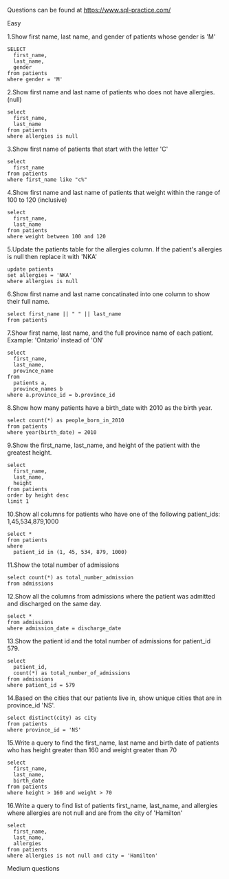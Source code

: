 Questions can be found at https://www.sql-practice.com/

Easy

1.Show first name, last name, and gender of patients whose gender is 'M'
```
SELECT
  first_name,
  last_name,
  gender
from patients
where gender = 'M'

```
2.Show first name and last name of patients who does not have allergies. (null)
```
select
  first_name,
  last_name
from patients
where allergies is null
```
3.Show first name of patients that start with the letter 'C'
```
select
  first_name
from patients
where first_name like "c%"
```
4.Show first name and last name of patients that weight within the range of 100 to 120 (inclusive)
```
select
  first_name,
  last_name
from patients
where weight between 100 and 120
```
5.Update the patients table for the allergies column. If the patient's allergies is null then replace it with 'NKA'
```
update patients
set allergies = 'NKA'
where allergies is null
```
6.Show first name and last name concatinated into one column to show their full name.
```
select first_name || " " || last_name
from patients
```
7.Show first name, last name, and the full province name of each patient.
Example: 'Ontario' instead of 'ON'
```
select
  first_name,
  last_name,
  province_name
from
  patients a,
  province_names b
where a.province_id = b.province_id
```
8.Show how many patients have a birth_date with 2010 as the birth year.
```
select count(*) as people_born_in_2010
from patients
where year(birth_date) = 2010
```
9.Show the first_name, last_name, and height of the patient with the greatest height.
```
select
  first_name,
  last_name,
  height
from patients
order by height desc
limit 1
```
10.Show all columns for patients who have one of the following patient_ids:
1,45,534,879,1000
```
select *
from patients
where
  patient_id in (1, 45, 534, 879, 1000)
```
 11.Show the total number of admissions
 ```
 select count(*) as total_number_admission
from admissions
```
12.Show all the columns from admissions where the patient was admitted and discharged on the same day.
```
select *
from admissions
where admission_date = discharge_date
```
13.Show the patient id and the total number of admissions for patient_id 579.
```
select
  patient_id,
  count(*) as total_number_of_admissions
from admissions
where patient_id = 579
```
14.Based on the cities that our patients live in, show unique cities that are in province_id 'NS'.
```
select distinct(city) as city
from patients
where province_id = 'NS'
```
15.Write a query to find the first_name, last name and birth date of patients who has height greater than 160 and weight greater than 70
```
select
  first_name,
  last_name,
  birth_date
from patients
where height > 160 and weight > 70
```
16.Write a query to find list of patients first_name, last_name, and allergies where allergies are not null and are from the city of 'Hamilton'
```
select
  first_name,
  last_name,
  allergies
from patients
where allergies is not null and city = 'Hamilton'
```


Medium questions